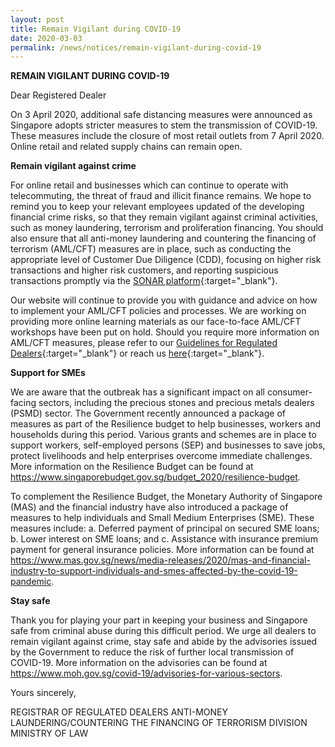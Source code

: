 ```yaml
---
layout: post
title: Remain Vigilant during COVID-19
date: 2020-03-03
permalink: /news/notices/remain-vigilant-during-covid-19
---
```


**REMAIN VIGILANT DURING COVID-19**<br>

Dear Registered Dealer

On 3 April 2020, additional safe distancing measures were announced as Singapore adopts stricter measures to stem the transmission of COVID-19. These measures include the closure of most retail outlets from 7 April 2020. Online retail and related supply chains can remain open.

**Remain vigilant against crime**

For online retail and businesses which can continue to operate with telecommuting, the threat of fraud and illicit finance remains. We hope to remind you to keep your relevant employees updated of the developing financial crime risks, so that they remain vigilant against criminal activities, such as money laundering, terrorism and proliferation financing. You should also ensure that all anti-money laundering and countering the financing of terrorism (AML/CFT) measures are in place, such as conducting the appropriate level of Customer Due Diligence (CDD), focusing on higher risk transactions and higher risk customers, and reporting suspicious transactions promptly via the [SONAR platform](https://www.police.gov.sg/sonar){:target="_blank"}.

Our website will continue to provide you with guidance and advice on how to implement your AML/CFT policies and processes. We are working on providing more online learning materials as our face-to-face AML/CFT workshops have been put on hold. Should you require more information on AML/CFT measures, please refer to our [Guidelines for Regulated Dealers](/images/Guidelines%20for%20regulated%20dealers_20190828_V1.1Final.pdf){:target="_blank"} or reach us [here](https://eservices.mlaw.gov.sg/enquiry/){:target="_blank"}.

**Support for SMEs**

We are aware that the outbreak has a significant impact on all consumer-facing sectors, including the precious stones and precious metals dealers (PSMD) sector. The Government recently announced a package of measures as part of the Resilience budget to help businesses, workers and households during this period. Various grants and schemes are in place to support workers, self-employed persons (SEP) and businesses to save jobs, protect livelihoods and help enterprises overcome immediate challenges. More information on the Resilience Budget can be found at https://www.singaporebudget.gov.sg/budget_2020/resilience-budget.

To complement the Resilience Budget, the Monetary Authority of Singapore (MAS) and the financial industry have also introduced a package of measures to help individuals and Small Medium Enterprises (SME). These measures include:
  a. Deferred payment of principal on secured SME loans;
  b. Lower interest on SME loans; and
  c. Assistance with insurance premium payment for general insurance policies.
More information can be found at https://www.mas.gov.sg/news/media-releases/2020/mas-and-financial-industry-to-support-individuals-and-smes-affected-by-the-covid-19-pandemic.

**Stay safe**

Thank you for playing your part in keeping your business and Singapore safe from criminal abuse during this difficult period.  We urge all dealers to remain vigilant against crime, stay safe and abide by the advisories issued by the Government to reduce the risk of further local transmission of COVID-19. More information on the advisories can be found at https://www.moh.gov.sg/covid-19/advisories-for-various-sectors.

Yours sincerely,

REGISTRAR OF REGULATED DEALERS
ANTI-MONEY LAUNDERING/COUNTERING THE FINANCING OF TERRORISM DIVISION
MINISTRY OF LAW
